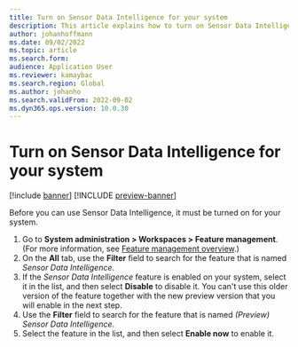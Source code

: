 ```yaml
---
title: Turn on Sensor Data Intelligence for your system
description: This article explains how to turn on Sensor Data Intelligence for your system.
author: johanhoffmann
ms.date: 09/02/2022
ms.topic: article
ms.search.form:
audience: Application User
ms.reviewer: kamaybac
ms.search.region: Global
ms.author: johanho
ms.search.validFrom: 2022-09-02
ms.dyn365.ops.version: 10.0.30
---
```


# Turn on Sensor Data Intelligence for your system

[!include [banner](../includes/banner.md)]
[!INCLUDE [preview-banner](../includes/preview-banner.md)]

Before you can use Sensor Data Intelligence, it must be turned on for your system.

1. Go to **System administration \> Workspaces \> Feature management**. (For more information, see [Feature management overview](../../fin-ops-core/fin-ops/get-started/feature-management/feature-management-overview.md).)
1. On the **All** tab, use the **Filter** field to search for the feature that is named *Sensor Data Intelligence*.
1. If the *Sensor Data Intelligence* feature is enabled on your system, select it in the list, and then select **Disable** to disable it. You can't use this older version of the feature together with the new preview version that you will enable in the next step.
1. Use the **Filter** field to search for the feature that is named *(Preview) Sensor Data Intelligence*.
1. Select the feature in the list, and then select **Enable now** to enable it.
